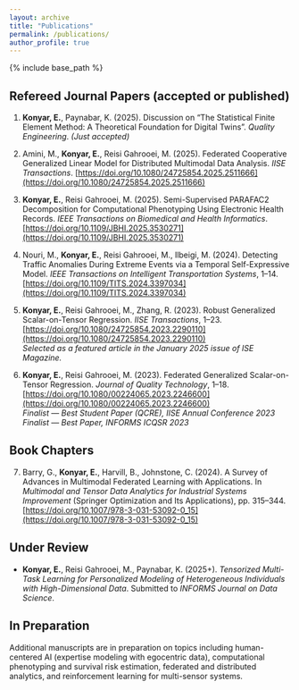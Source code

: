 ```yaml
---
layout: archive
title: "Publications"
permalink: /publications/
author_profile: true
---
```


{% include base_path %}

## Refereed Journal Papers (accepted or published)

1. **Konyar, E.**, Paynabar, K. (2025). Discussion on “The Statistical Finite Element Method: A Theoretical Foundation for Digital Twins”. *Quality Engineering*. *(Just accepted)*

2. Amini, M., **Konyar, E.**, Reisi Gahrooei, M. (2025). Federated Cooperative Generalized Linear Model for Distributed Multimodal Data Analysis. *IISE Transactions*. [https://doi.org/10.1080/24725854.2025.2511666](https://doi.org/10.1080/24725854.2025.2511666)

3. **Konyar, E.**, Reisi Gahrooei, M. (2025). Semi-Supervised PARAFAC2 Decomposition for Computational Phenotyping Using Electronic Health Records. *IEEE Transactions on Biomedical and Health Informatics*. [https://doi.org/10.1109/JBHI.2025.3530271](https://doi.org/10.1109/JBHI.2025.3530271)

4. Nouri, M., **Konyar, E.**, Reisi Gahrooei, M., Ilbeigi, M. (2024). Detecting Traffic Anomalies During Extreme Events via a Temporal Self-Expressive Model. *IEEE Transactions on Intelligent Transportation Systems*, 1–14. [https://doi.org/10.1109/TITS.2024.3397034](https://doi.org/10.1109/TITS.2024.3397034)

5. **Konyar, E.**, Reisi Gahrooei, M., Zhang, R. (2023). Robust Generalized Scalar-on-Tensor Regression. *IISE Transactions*, 1–23. [https://doi.org/10.1080/24725854.2023.2290110](https://doi.org/10.1080/24725854.2023.2290110)  
   *Selected as a featured article in the January 2025 issue of ISE Magazine.*

6. **Konyar, E.**, Reisi Gahrooei, M. (2023). Federated Generalized Scalar-on-Tensor Regression. *Journal of Quality Technology*, 1–18. [https://doi.org/10.1080/00224065.2023.2246600](https://doi.org/10.1080/00224065.2023.2246600)  
   *Finalist — Best Student Paper (QCRE), IISE Annual Conference 2023*  
   *Finalist — Best Paper, INFORMS ICQSR 2023*

## Book Chapters

7. Barry, G., **Konyar, E.**, Harvill, B., Johnstone, C. (2024). A Survey of Advances in Multimodal Federated Learning with Applications. In *Multimodal and Tensor Data Analytics for Industrial Systems Improvement* (Springer Optimization and Its Applications), pp. 315–344. [https://doi.org/10.1007/978-3-031-53092-0_15](https://doi.org/10.1007/978-3-031-53092-0_15)

## Under Review

- **Konyar, E.**, Reisi Gahrooei, M., Paynabar, K. (2025+). *Tensorized Multi-Task Learning for Personalized Modeling of Heterogeneous Individuals with High-Dimensional Data*. Submitted to *INFORMS Journal on Data Science*.  

## In Preparation

Additional manuscripts are in preparation on topics including human-centered AI (expertise modeling with egocentric data), computational phenotyping and survival risk estimation, federated and distributed analytics, and reinforcement learning for multi-sensor systems.


